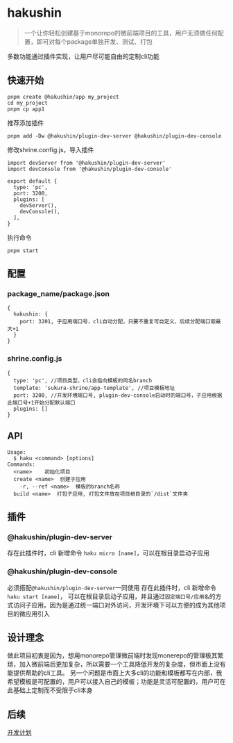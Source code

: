 # hakushin
> 一个让你轻松创建基于monorepo的微前端项目的工具，用户无须做任何配置，即可对每个package单独开发、测试、打包

多数功能通过插件实现，让用户尽可能自由的定制cli功能

## 快速开始

```
pnpm create @hakushin/app my_project
cd my_project
pnpm cp app1
```
推荐添加插件
```
pnpm add -Dw @hakushin/plugin-dev-server @hakushin/plugin-dev-console
```
修改shrine.config.js，导入插件
```
import devServer from '@hakushin/plugin-dev-server'
import devConsole from '@hakushin/plugin-dev-console'

export default {
  type: 'pc',
  port: 3200,
  plugins: [
    devServer(),
    devConsole(),
  ],
}

```
执行命令
```
pnpm start
```

## 配置

### package_name/package.json
```
{
  hakushin: {
    port: 3201, 子应用端口号，cli自动分配，只要不重复可自定义，后续分配端口取最大+1
  }
}
```

### shrine.config.js
```
{
  type: 'pc', //项目类型，cli会指向模板的同名branch
  template: 'sukura-shrine/app-template', //项目模板地址
  port: 3200, //开发环境端口号, plugin-dev-console启动时的端口号，子应用根据此端口号+1开始分配默认端口
  plugins: []
}
```

## API
```
Usage:
  $ haku <command> [options]
Commands:
  <name>    初始化项目
  create <name>  创建子应用
    -r, --ref <name>  模板的branch名称
  build <name>  打包子应用, 打包文件放在项目根目录的`/dist`文件夹
```

## 插件
### @hakushin/plugin-dev-server
存在此插件时，cli 新增命令 `haku micro [name]`，可以在根目录启动子应用

### @hakushin/plugin-dev-console
必须搭配`@hakushin/plugin-dev-server`一同使用
存在此插件时，cli 新增命令 `haku start [name]`， 可以在根目录启动子应用，并且通过`固定端口号/应用名`的方式访问子应用。因为是通过统一端口对外访问，开发环境下可以方便的成为其他项目的微应用引入

## 设计理念
做此项目初衷是因为，想用monorepo管理微前端时发现monerepo的管理极其繁琐，加入微前端后更加复杂，所以需要一个工具降低开发的复杂度，但市面上没有能提供帮助的cli工具。
另一个问题是市面上大多cli的功能和模板都写在内部，我希望模板是可配置的，用户可以接入自己的模板；功能是灵活可配置的，用户可在此基础上定制而不受限于cli本身

## 后续
[开发计划](https://github.com/sukura-shrine/hakushin/issues/2)
